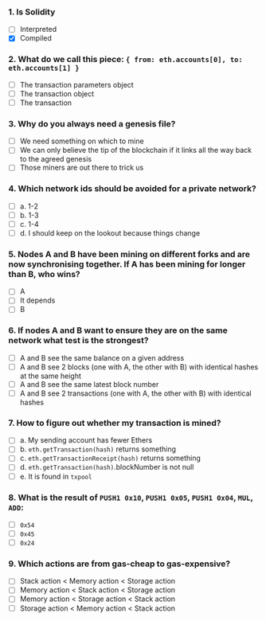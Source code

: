 ### 1. Is Solidity
 - [ ] Interpreted
 - [x] Compiled
 
### 2. What do we call this piece: `{ from: eth.accounts[0], to: eth.accounts[1] }`
 - [ ] The transaction parameters object
 - [ ] The transaction object
 - [ ] The transaction

### 3. Why do you always need a genesis file?
 - [ ] We need something on which to mine
 - [ ] We can only believe the tip of the blockchain if it links all the way back to the agreed genesis
 - [ ] Those miners are out there to trick us
 
### 4. Which network ids should be avoided for a private network?
 - [ ] a. 1-2
 - [ ] b. 1-3
 - [ ] c. 1-4
 - [ ] d. I should keep on the lookout because things change

### 5. Nodes A and B have been mining on different forks and are now synchronising together. If A has been mining for longer than B, who wins? 
 - [ ] A
 - [ ] It depends 
 - [ ] B
 
### 6. If nodes A and B want to ensure they are on the same network what test is the strongest?
 - [ ] A and B see the same balance on a given address
 - [ ] A and B see 2 blocks (one with A, the other with B) with identical hashes at the same height
 - [ ] A and B see the same latest block number
 - [ ] A and B see 2 transactions (one with A, the other with B) with identical hashes

### 7. How to figure out whether my transaction is mined?
 - [ ] a. My sending account has fewer Ethers
 - [ ] b. `eth.getTransaction(hash)` returns something
 - [ ] c. `eth.getTransactionReceipt(hash)` returns something
 - [ ] d. `eth.getTransaction(hash)`.blockNumber is not null
 - [ ] e. It is found in `txpool`
 
### 8. What is the result of `PUSH1 0x10`, `PUSH1 0x05`, `PUSH1 0x04`, `MUL`, `ADD`:
 - [ ] `0x54`
 - [ ] `0x45`
 - [ ] `0x24`
 
### 9. Which actions are from gas-cheap to gas-expensive?
 - [ ] Stack action < Memory action < Storage action
 - [ ] Memory action < Stack action < Storage action
 - [ ] Memory action < Storage action < Stack action
 - [ ] Storage action < Memory action < Stack action